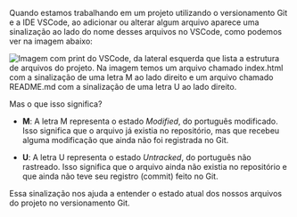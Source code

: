 
Quando estamos trabalhando em um projeto utilizando o versionamento Git e a IDE VSCode, ao adicionar ou alterar algum arquivo aparece uma sinalização ao lado do nome desses arquivos no VSCode, como podemos ver na imagem abaixo:

![Imagem com print do VSCode, da lateral esquerda que lista a estrutura de arquivos do projeto. Na imagem temos um arquivo chamado index.html com a sinalização de uma letra M ao lado direito e um arquivo chamado README.md com a sinalização de uma letra U ao lado direito.](https://cdn1.gnarususercontent.com.br/1/1221554/5afdb0f3-f5cc-46b3-88f6-0062f51cbc0c.png)

Mas o que isso significa?

-   **M**: A letra M representa o estado  _Modified_, do português modificado. Isso significa que o arquivo já existia no repositório, mas que recebeu alguma modificação que ainda não foi registrada no Git.
    
-   **U**: A letra U representa o estado  _Untracked_, do português não rastreado. Isso significa que o arquivo ainda não existia no repositório e que ainda não teve seu registro (commit) feito no Git.
    

Essa sinalização nos ajuda a entender o estado atual dos nossos arquivos do projeto no versionamento Git.
